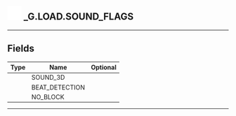 ## <img src="../../.gitbook/assets/base.png" width="32" height="32" /> _G.LOAD.SOUND_FLAGS


-----------------
## Fields

| Type   | Name | Optional |
| ------ | ---- | -------: |
|  | SOUND_3D |  |
|  | BEAT_DETECTION |  |
|  | NO_BLOCK |  |


--------